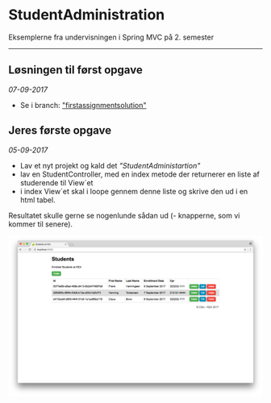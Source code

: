 # StudentAdministration
Eksemplerne fra undervisningen i Spring MVC på 2. semester

<hr>

## Løsningen til først opgave
_07-09-2017_
* Se i branch: ["firstassignmentsolution"](https://github.com/dat17v1/StudentAdministration/tree/firstassignmentsolution)
## Jeres første opgave
_05-09-2017_
* Lav et nyt projekt og kald det _"StudentAdministartion"_
* lav en StudentController, med en index metode der returnerer en liste af studerende til View´et
* i index View´et skal i loope gennem denne liste og skrive den ud i en html tabel.

Resultatet skulle gerne se nogenlunde sådan ud (- knapperne, som vi kommer til senere).

![Students](https://github.com/dat17v1/2_05_user_interface_iii/blob/master/snippets/Studentfront.png)




